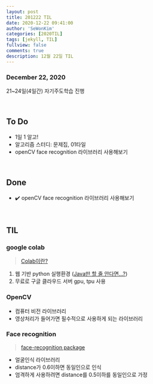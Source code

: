 ```yaml
---
layout: post
title: 201222 TIL
date: 2020-12-22 09:41:00
author: 'SeWonKim'
categories: [2020TIL]
tags: [jekyll, TIL]
fullview: false
comments: true
description: 12월 22일 TIL
---
```


### December 22, 2020

21~24일(4일간) 자기주도학습 진행

&nbsp;


## To Do

- 1일 1 알고!
- 알고리즘 스터디: 문제집, 01타일
- openCV face recognition 라이브러리 사용해보기

&nbsp;
&nbsp;

## Done

- ✔️ openCV face recognition 라이브러리 사용해보기

&nbsp;
&nbsp;

## TIL 

### google colab

> [Colab이란?](https://colab.research.google.com/notebooks/intro.ipynb)

1. 웹 기반 python 실행환경 ([Java만 할 줄 안다면...?](https://haloper.tistory.com/32))
2. 무료로 구글 클라우드 서버 gpu, tpu 사용

### OpenCV

- 컴퓨터 비전 라이브러리
- 영상처리가 들어가면 필수적으로 사용하게 되는 라이브러리
  
### Face recognition

> [face-recognition package](https://pypi.org/project/face-recognition/)

- 얼굴인식 라이브러리
- distance가 0.6이하면 동일인으로 인식
- 엄격하게 사용하려면 distance를 0.5이하를 동일인으로 가정


  
  
&nbsp;
&nbsp;

